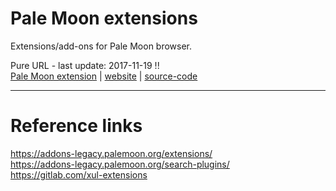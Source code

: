 <!-- current link
https://github.com/iulmit/Tidy-web/blob/main/Pale-Moon.md
-->

# Pale Moon extensions

Extensions/add-ons for Pale Moon browser.
<!-- 
_template_ ([#]())</br>
[Pale Moon extension]() | 
[website](https://veg.by/en/blog/category/firefox/) | 
[source-code]()</br>
-->

Pure URL - last update: 2017-11-19 !!</br>
[Pale Moon extension](https://addons-legacy.palemoon.org/addon/pureurl4pm/) | 
[website]() | 
[source-code](https://gitlab.com/xul-extensions/pureurl4pm)</br>

---

# Reference links
https://addons-legacy.palemoon.org/extensions/</br>
https://addons-legacy.palemoon.org/search-plugins/</br>
https://gitlab.com/xul-extensions</br>
